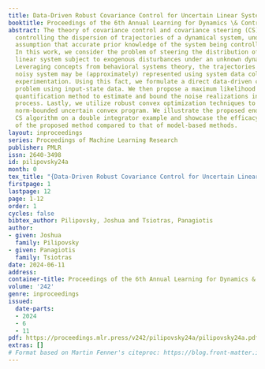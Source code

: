 ```yaml
---
title: Data-Driven Robust Covariance Control for Uncertain Linear Systems
booktitle: Proceedings of the 6th Annual Learning for Dynamics \& Control Conference
abstract: The theory of covariance control and covariance steering (CS) deals with
  controlling the dispersion of trajectories of a dynamical system, under the implicit
  assumption that accurate prior knowledge of the system being controlled is available.
  In this work, we consider the problem of steering the distribution of a discrete-time,
  linear system subject to exogenous disturbances under an unknown dynamics model.
  Leveraging concepts from behavioral systems theory, the trajectories of this unknown,
  noisy system may be (approximately) represented using system data collected through
  experimentation. Using this fact, we formulate a direct data-driven covariance control
  problem using input-state data. We then propose a maximum likelihood uncertainty
  quantification method to estimate and bound the noise realizations in the data collection
  process. Lastly, we utilize robust convex optimization techniques to solve the resulting
  norm-bounded uncertain convex program. We illustrate the proposed end-to-end data-driven
  CS algorithm on a double integrator example and showcase the efficacy and accuracy
  of the proposed method compared to that of model-based methods.
layout: inproceedings
series: Proceedings of Machine Learning Research
publisher: PMLR
issn: 2640-3498
id: pilipovsky24a
month: 0
tex_title: "{Data-Driven Robust Covariance Control for Uncertain Linear Systems}"
firstpage: 1
lastpage: 12
page: 1-12
order: 1
cycles: false
bibtex_author: Pilipovsky, Joshua and Tsiotras, Panagiotis
author:
- given: Joshua
  family: Pilipovsky
- given: Panagiotis
  family: Tsiotras
date: 2024-06-11
address:
container-title: Proceedings of the 6th Annual Learning for Dynamics & Control Conference
volume: '242'
genre: inproceedings
issued:
  date-parts:
  - 2024
  - 6
  - 11
pdf: https://proceedings.mlr.press/v242/pilipovsky24a/pilipovsky24a.pdf
extras: []
# Format based on Martin Fenner's citeproc: https://blog.front-matter.io/posts/citeproc-yaml-for-bibliographies/
---
```


